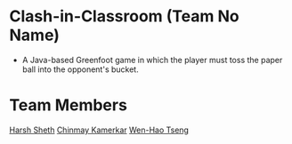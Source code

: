# Clash-in-Classroom (Team No Name)

- A Java-based Greenfoot game in which the player must toss the paper ball into the opponent's bucket.

# Team Members

[Harsh Sheth](https://github.com/harsh-sheth7)
[Chinmay Kamerkar](https://github.com/mercury297)
[Wen-Hao Tseng](https://github.com/Wenhao-Tseng)
